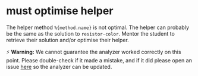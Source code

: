 # must optimise helper

The helper method `%{method.name}` is not optimal. The helper can
probably be the same as the solution to `resistor-color`. Mentor the student
to retrieve their solution and/or optimise their helper.

⚡ **Warning:** We cannot guarantee the analyzer worked correctly on this point. 
Please double-check if it made a mistake, and if it did please open an issue 
[here](https://github.com/exercism/javascript-analyzer/issues/new?assignees=&labels=%%3Abug%%3A+bug&template=incorrect-analysis.md&title=Incorrect+Analysis%%3A+) so the analyzer can be updated.
